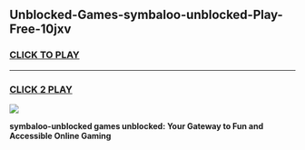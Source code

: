 
## Unblocked-Games-symbaloo-unblocked-Play-Free-10jxv
<h3>
<a href="https://premium76.site?title=symbaloo-unblocked&ref=12A">CLICK TO PLAY</a></h3>
<hr>

<h3>
<a href="https://premium76.site?title=symbaloo-unblocked&ref=12A">CLICK 2 PLAY</a>
  
</h3>

<a href="https://premium76.site?title=symbaloo-unblocked&ref=12A"><img src="https://clearcache.store/games.png"></a>


**symbaloo-unblocked games unblocked: Your Gateway to Fun and Accessible Online Gaming**
